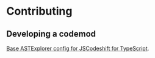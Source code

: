 # Contributing

## Developing a codemod

[Base ASTExplorer config for JSCodeshift for TypeScript](https://astexplorer.net/#/gist/e95cb847d2c257ca0b278dde6fb47a46/latest).
